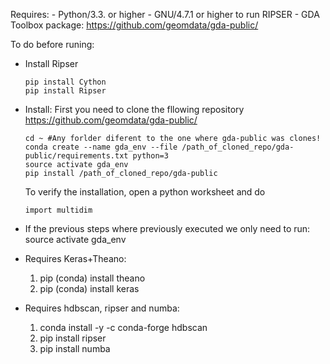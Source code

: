 Requires:
	- Python/3.3. or higher
	- GNU/4.7.1 or higher to run RIPSER
	- GDA Toolbox package: https://github.com/geomdata/gda-public/

To do before runing:

- Install Ripser
	~~~
	pip install Cython
	pip install Ripser
	~~~

- Install: First you need to clone the fllowing repository https://github.com/geomdata/gda-public/

	~~~	 
	cd ~ #Any forlder diferent to the one where gda-public was clones!
	conda create --name gda_env --file /path_of_cloned_repo/gda-public/requirements.txt python=3
	source activate gda_env
	pip install /path_of_cloned_repo/gda-public
	~~~

	To verify the installation, open a python worksheet and do
	~~~
	import multidim
	~~~

- If the previous steps where previously executed we only need to run: source activate gda_env

- Requires Keras+Theano:
	1.	pip (conda) install theano
	2.	pip (conda) install keras

- Requires hdbscan, ripser and numba:
	1.	conda install -y -c conda-forge hdbscan
	2.	pip install ripser
	2.	pip install numba

